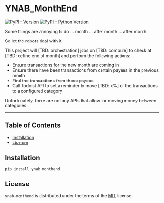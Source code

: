 # YNAB_MonthEnd

[![PyPI - Version](https://img.shields.io/pypi/v/ynab-monthend.svg)](https://pypi.org/project/ynab-monthend)
[![PyPI - Python Version](https://img.shields.io/pypi/pyversions/ynab-monthend.svg)](https://pypi.org/project/ynab-monthend)

Some things are annoying to do ... month ... after month ... after month.

So let the robots deal with it.

This project will [TBD: orchestration] jobs on [TBD: compute] to check at [TBD: define end of month] and perform the following actions:
* Ensure transactions for the new month are coming in
* Ensure there have been transactions from certain payees in the previous month
* Find the transactions from those payees
* Call Todoist API to set a reminder to move [TBD: x%] of the transactions to a configured category

Unfortunately, there are not any APIs that allow for moving money between categories.

-----

## Table of Contents

- [Installation](#installation)
- [License](#license)

## Installation

```console
pip install ynab-monthend
```

## License

`ynab-monthend` is distributed under the terms of the [MIT](https://spdx.org/licenses/MIT.html) license.
